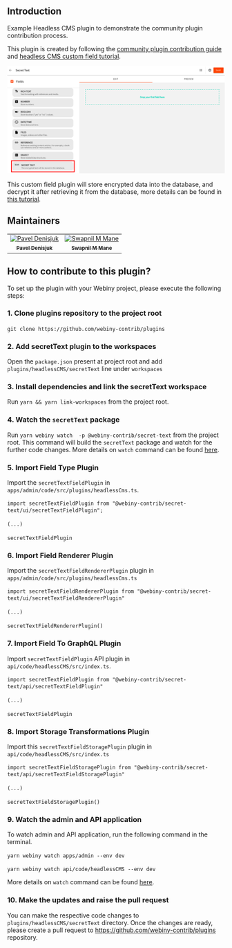 ## Introduction
Example Headless CMS plugin to demonstrate the community plugin contribution process.

This plugin is created by following the [community plugin contribution guide](#) and [headless CMS custom field tutorial](https://www.webiny.com/docs/tutorials/headless-cms/create-a-webiny-headless-cms-custom-field-plugin).


![Field Definition](./assets/field-definition.png)

This custom field plugin will store encrypted data into the database, and decrypt it after retrieving it from the database, more details can be found in [this tutorial](https://www.webiny.com/docs/tutorials/headless-cms/create-a-webiny-headless-cms-custom-field-plugin).

## Maintainers
<table>
    <tr>
        <td align="center">
            <a href="https://github.com/Pavel910">
                <img src="https://avatars1.githubusercontent.com/u/3920893?v=4" width="100px;" alt="Pavel Denisjuk"/>
                <br />
                <sub><b>Pavel Denisjuk</b></sub>
            </a>
            <br />
        </td>
        <td align="center">
            <a href="https://github.com/swapnilmmane">
                <img src="https://avatars0.githubusercontent.com/u/7145848?v=4" width="100px;" alt="Swapnil M Mane"/>
                <br />
                <sub><b>Swapnil M Mane</b></sub>
            </a>
            <br />
        </td>
    </tr>
</table>

## How to contribute to this plugin?
To set up the plugin with your Webiny project, please execute the following steps:

### 1. Clone plugins repository to the project root

`git clone https://github.com/webiny-contrib/plugins`

### 2. Add secretText plugin to the workspaces
Open the `package.json` present at project root and add `plugins/headlessCMS/secretText` line  under `workspaces`

### 3. Install dependencies and link the secretText workspace
Run `yarn && yarn link-workspaces` from the project root.

### 4. Watch the `secretText` package
Run `yarn webiny watch  -p @webiny-contrib/secret-text` from the project root.
This command will build the `secretText` package and watch for the further code changes.
More details on `watch` command can be found [here](https://www.webiny.com/docs/how-to-guides/use-watch-command).

### 5. Import Field Type Plugin

Import the `secretTextFieldPlugin` in `apps/admin/code/src/plugins/headlessCms.ts`.

```
import secretTextFieldPlugin from "@webiny-contrib/secret-text/ui/secretTextFieldPlugin";

(...)

secretTextFieldPlugin
```

### 6. Import Field Renderer Plugin

Import the `secretTextFieldRendererPlugin` plugin in `apps/admin/code/src/plugins/headlessCms.ts`


```
import secretTextFieldRendererPlugin from "@webiny-contrib/secret-text/ui/secretTextFieldRendererPlugin"

(...)

secretTextFieldRendererPlugin()
```

### 7. Import Field To GraphQL Plugin

Import `secretTextFieldPlugin` API plugin in `api/code/headlessCMS/src/index.ts`.

```
import secretTextFieldPlugin from "@webiny-contrib/secret-text/api/secretTextFieldPlugin"

(...)

secretTextFieldPlugin
```

### 8. Import Storage Transformations Plugin

Import this `secretTextFieldStoragePlugin` plugin in `api/code/headlessCMS/src/index.ts`

```
import secretTextFieldStoragePlugin from "@webiny-contrib/secret-text/api/secretTextFieldStoragePlugin"

(...)

secretTextFieldStoragePlugin()
```

### 9. Watch the admin and API application
To watch admin and API application, run the following command in the terminal.

`yarn webiny watch apps/admin --env dev`  

`yarn webiny watch api/code/headlessCMS --env dev`

More details on `watch` command can be found [here](https://www.webiny.com/docs/how-to-guides/use-watch-command).

### 10. Make the updates and raise the pull request
You can make the respective code changes to `plugins/headlessCMS/secretText` directory.
Once the changes are ready, please create a pull request to https://github.com/webiny-contrib/plugins repository.







